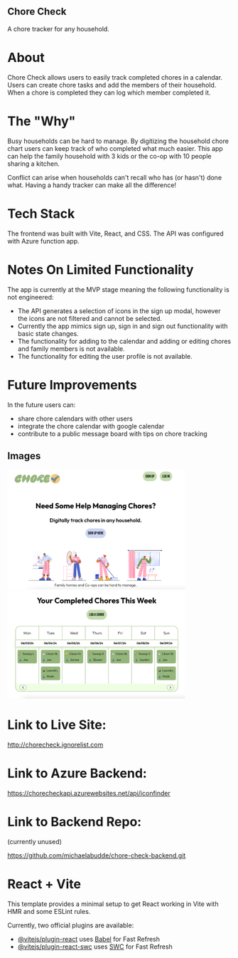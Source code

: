 ## Chore Check

A chore tracker for any household.

# About

Chore Check allows users to easily track completed chores in a calendar. Users can create chore tasks and add the members of their household. When a chore is completed they can log which member completed it.

# The "Why"

Busy households can be hard to manage. By digitizing the household chore chart users can keep track of who completed what much easier. This app can help the family household with 3 kids or the co-op with 10 people sharing a kitchen.

Conflict can arise when households can't recall who has (or hasn't) done what. Having a handy tracker can make all the difference!

# Tech Stack

The frontend was built with Vite, React, and CSS. The API was configured with Azure function app.

# Notes On Limited Functionality

The app is currently at the MVP stage meaning the following functionality is not engineered:

- The API generates a selection of icons in the sign up modal, however the icons are not filtered and cannot be selected.
- Currently the app mimics sign up, sign in and sign out functionality with basic state changes.
- The functionality for adding to the calendar and adding or editing chores and family members is not available.
- The functionality for editing the user profile is not available.

# Future Improvements

In the future users can:

- share chore calendars with other users
- integrate the chore calendar with google calendar
- contribute to a public message board with tips on chore tracking

## Images

<p float="left">
<img src="./src//images/ChoreCheckHomeScrnshot.png" width="400"/>

<img src="./src//images/ChoreCheckCalScrnshot.png" width="400"/>
</p>

# Link to Live Site:

http://chorecheck.ignorelist.com

# Link to Azure Backend:

https://chorecheckapi.azurewebsites.net/api/iconfinder

# Link to Backend Repo:

(currently unused)

https://github.com/michaelabudde/chore-check-backend.git

# React + Vite

This template provides a minimal setup to get React working in Vite with HMR and some ESLint rules.

Currently, two official plugins are available:

- [@vitejs/plugin-react](https://github.com/vitejs/vite-plugin-react/blob/main/packages/plugin-react/README.md) uses [Babel](https://babeljs.io/) for Fast Refresh
- [@vitejs/plugin-react-swc](https://github.com/vitejs/vite-plugin-react-swc) uses [SWC](https://swc.rs/) for Fast Refresh
